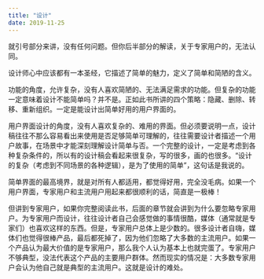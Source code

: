 ```yaml
---
title: "设计"
date: 2019-11-25
---
```


就引号部分来讲，没有任何问题。但你后半部分的解读，关于专家用户的，无法认同。

设计师心中应该都有一本圣经，它描述了简单的魅力，定义了简单和简陋的含义。

功能的角度，允许复杂，没有人喜欢简陋的、无法满足需求的功能。但复杂的功能一定意味着设计不能简单吗？并不是。正如此书所讲的四个策略：隐藏、删除、转移、重新组织。一定是能设计出简单好用的用户界面的。

用户界面设计的角度，没有人喜欢复杂的、难用的界面。但必须要说明一点，设计稿往往不那么容易看出来使用是否足够简单可理解的，往往需要设计者描述一个用户故事，在场景中才能深刻理解设计简单与否。一个完整的设计，一定是考虑到各种复杂条件的，所以有的设计稿会看起来很复杂，写的很多，画的也很多。“设计的复杂（考虑到不同场景的各种逻辑），是为了使用的简单”，这句话是我说的。

简单界面的最高境界，就是对所有人都适用，都觉得好用，完全没毛病。如果一个用户界面，专家用户和主流用户用起来都很顺利的话，简直是一极棒！

但讲到专家用户，如果你完整阅读此书，后面的章节就会讲到为什么要忽略专家用户。为专家用户而设计，往往设计者自己会感觉做的事情很酷，媒体（通常就是专家们）也喜欢这样的东西。但是，专家用户总体上是少数的。很多设计者自嗨，媒体们也觉得很棒产品，最后都死掉了，因为他们忽略了大多数的主流用户。如果一个产品认为最大价值的是专家用户，那么我个人认为基本上也就完蛋了。专家用户不够典型，没法代表这个产品的主要用户群体。然而现实的情况是：大多数专家用户会认为他自己就是典型的主流用户。这就是设计的难处。